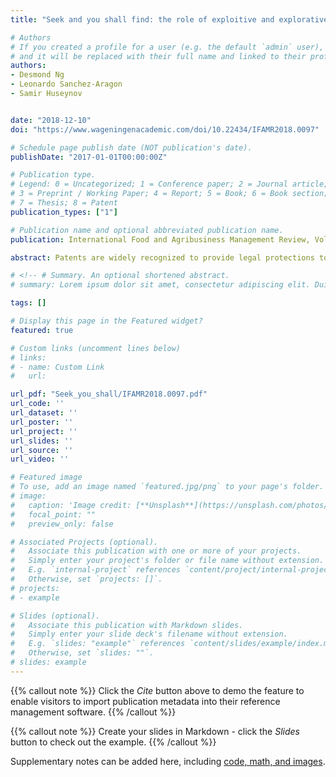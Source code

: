 ```yaml
---
title: "Seek and you shall find: the role of exploitive and explorative search in a biotechnology firm’s patent claims"

# Authors
# If you created a profile for a user (e.g. the default `admin` user), write the username (folder name) here 
# and it will be replaced with their full name and linked to their profile.
authors:
- Desmond Ng
- Leonardo Sanchez-Aragon
- Samir Huseynov


date: "2018-12-10"
doi: "https://www.wageningenacademic.com/doi/10.22434/IFAMR2018.0097"

# Schedule page publish date (NOT publication's date).
publishDate: "2017-01-01T00:00:00Z"

# Publication type.
# Legend: 0 = Uncategorized; 1 = Conference paper; 2 = Journal article;
# 3 = Preprint / Working Paper; 4 = Report; 5 = Book; 6 = Book section;
# 7 = Thesis; 8 = Patent
publication_types: ["1"]

# Publication name and optional abbreviated publication name.
publication: International Food and Agribusiness Management Review, Vol. 22, Issue 3

abstract: Patents are widely recognized to provide legal protections to a firm’s inventions. However, such protections are dependent upon claims that delineate the exclusive rights of the patent. This study examines theoretically and empirically the role of exploitive and explorative search on a firm’s patent claims in the biotechnology industry. We argue that firms are subject to ‘boundedly rational’ behaviors where firms are unable to cite their patent’s prior art and therefore are unable to identify with their patent’s novel claims. A firm’s exploitive and explorative search is offered as a solution to overcoming such bounded rationality. We argue and find that a biotechnology firm’s exploitive and explorative search has an inverted u-shaped relationship to a firm’s patent claims. A key contribution of this study is that a firm’s citation behavior is not only attributed to strategic and legal motivations, but also be to behavioral explanations.

# <!-- # Summary. An optional shortened abstract.
# summary: Lorem ipsum dolor sit amet, consectetur adipiscing elit. Duis posuere tellus ac convallis placerat. Proin tincidunt magna sed ex sollicitudin condimentum. -->

tags: []

# Display this page in the Featured widget?
featured: true

# Custom links (uncomment lines below)
# links:
# - name: Custom Link
#   url: 

url_pdf: "Seek_you_shall/IFAMR2018.0097.pdf"
url_code: ''
url_dataset: ''
url_poster: ''
url_project: ''
url_slides: ''
url_source: ''
url_video: ''

# Featured image
# To use, add an image named `featured.jpg/png` to your page's folder. 
# image:
#   caption: 'Image credit: [**Unsplash**](https://unsplash.com/photos/pLCdAaMFLTE)'
#   focal_point: ""
#   preview_only: false

# Associated Projects (optional).
#   Associate this publication with one or more of your projects.
#   Simply enter your project's folder or file name without extension.
#   E.g. `internal-project` references `content/project/internal-project/index.md`.
#   Otherwise, set `projects: []`.
# projects:
# - example

# Slides (optional).
#   Associate this publication with Markdown slides.
#   Simply enter your slide deck's filename without extension.
#   E.g. `slides: "example"` references `content/slides/example/index.md`.
#   Otherwise, set `slides: ""`.
# slides: example
---
```


{{% callout note %}}
Click the *Cite* button above to demo the feature to enable visitors to import publication metadata into their reference management software.
{{% /callout %}}

{{% callout note %}}
Create your slides in Markdown - click the *Slides* button to check out the example.
{{% /callout %}}

Supplementary notes can be added here, including [code, math, and images](https://wowchemy.com/docs/writing-markdown-latex/).
